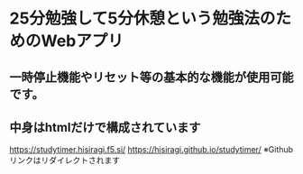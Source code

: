 # 25分勉強して5分休憩という勉強法のためのWebアプリ
## 一時停止機能やリセット等の基本的な機能が使用可能です。
## 中身はhtmlだけで構成されています
https://studytimer.hisiragi.f5.si/ 
https://hisiragi.github.io/studytimer/
※Githubリンクはリダイレクトされます
